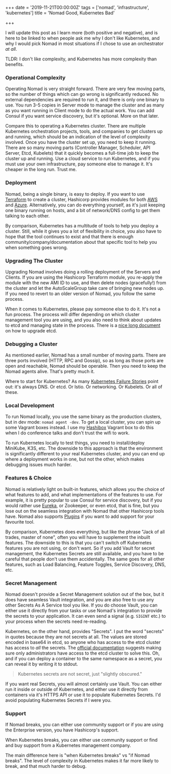 +++
date = '2019-11-21T00:00:00Z'
tags = ['nomad', 'infrastructure', 'kubernetes']
title = 'Nomad Good, Kubernetes Bad'

+++

I will update this post as I learn more (both positive and negative), and is here to be linked to when people ask me why I don't like Kubernetes, and why I would pick Nomad in most situations if I chose to use an orchestrator *at all*.

TLDR: I don't like complexity, and Kubernetes has more complexity than benefits.

### Operational Complexity

Operating Nomad is very straight forward.  There are very few moving parts, so the number of things which can go wrong is significantly reduced.  No external dependencies are required to run it, and there is only one binary to use.  You run 3-5 copies in Server mode to manage the cluster and as many as you want running in Client mode to do the actual work.  You can add Consul if you want service discovery, but it's optional.  More on that later.

Compare this to operating a Kubernetes cluster.  There are multiple Kubernetes orchestration projects, tools, and companies to get clusters up and running, which should be an indication of the level of complexity involved.  Once you have the cluster set up, you need to keep it running.  There are so many moving parts (Controller Manager, Scheduler, API Server, Etcd, Kubelets) that it quickly becomes a full-time job to keep the cluster up and running.  Use a cloud service to run Kubernetes, and if you must use your own infrastructure, pay someone else to manage it.  It's cheaper in the long run. Trust me.

### Deployment

Nomad, being a single binary, is easy to deploy.  If you want to use [Terraform](https://www.terraform.io/) to create a cluster, Hashicorp provides modules for both [AWS](https://github.com/hashicorp/terraform-aws-nomad) and [Azure](https://github.com/hashicorp/terraform-azurerm-nomad).  Alternatively, you can do everything yourself, as it's just keeping one binary running on hosts, and a bit of network/DNS config to get them talking to each other.

By comparison, Kubernetes has a multitude of tools to help you deploy a cluster. Still, while it gives you a lot of flexibility in choice, you also have to hope that the tool continues to exist and that there is enough community/company/documentation about that specific tool to help you when something goes wrong.

### Upgrading The Cluster

Upgrading Nomad involves doing a rolling deployment of the Servers and Clients.  If you are using the Hashicorp Terraform module, you re-apply the module with the new AMI ID to use, and then delete nodes (gracefully!) from the cluster and let the AutoScaleGroup take care of bringing new nodes up.  If you need to revert to an older version of Nomad, you follow the same process.

When it comes to Kubernetes, please pay someone else to do it.  It's not a fun process.  The process will differ depending on which cluster management tool you are using, and you also need to think about updates to etcd and managing state in the process.  There is a [nice long document](https://kubernetes.io/docs/tasks/administer-cluster/configure-upgrade-etcd/) on how to upgrade etcd.

### Debugging a Cluster

As mentioned earlier, Nomad has a small number of moving parts.  There are three ports involved (HTTP, RPC and Gossip), so as long as those ports are open and reachable, Nomad should be operable.  Then you need to keep the Nomad agents alive.  That's pretty much it.

Where to start for Kubernetes? As many [Kubernetes Failure Stories](https://github.com/hjacobs/kubernetes-failure-stories) point out: it's always DNS. Or etcd. Or Istio. Or networking. Or Kubelets. Or all of these.

### Local Development

To run Nomad locally, you use the same binary as the production clusters, but in dev mode: `nomad agent -dev`.  To get a local cluster, you can spin up some Vagrant boxes instead.  I use my [Hashibox](https://github.com/pondidum/hashibox) Vagrant box to do this when I do conference talks and don't trust the wifi to work.

To run Kubernetes locally to test things, you need to install/deploy MiniKube, K3S, etc.  The downside to this approach is that the environment is significantly different to your real Kubernetes cluster, and you can end up where a deployment works in one, but not the other, which makes debugging issues much harder.

### Features & Choice

Nomad is relatively light on built-in features, which allows you the choice of what features to add, and what implementations of the features to use.  For example, it is pretty popular to use Consul for service discovery, but if you would rather use [Eureka](https://github.com/Netflix/eureka), or Zookeeper, or even etcd, that is fine, but you lose out on the seamless integration with Nomad that other Hashicorp tools have.  Nomad also supports [Plugins](https://www.nomadproject.io/docs/internals/plugins/index.html) if you want to add support for your favourite tool.

By comparison, Kubernetes does everything, but like the phrase "Jack of all trades, master of none", often you will have to supplement the inbuilt features.  The downside to this is that you can't switch off Kubernetes features you are not using, or don't want.  So if you add Vault for secret management, the Kubernetes Secrets are still available, and you have to be careful that people don't use them accidentally.  The same goes for all other features, such as Load Balancing, Feature Toggles, Service Discovery, DNS, etc.

### Secret Management

Nomad doesn't provide a Secret Management solution out of the box, but it does have seamless Vault integration, and you are also free to use any other Secrets As A Service tool you like.  If you do choose Vault, you can either use it directly from your tasks or use Nomad's integration to provide the secrets to your application.  It can even send a signal (e.g. `SIGINT` etc.) to your process when the secrets need re-reading.

Kubernetes, on the other hand, provides "Secrets".  I put the word "secrets" in quotes because they are not secrets at all. The values are stored encoded in base64 in etcd, so anyone who has access to the etcd cluster has access to *all* the secrets.  The [official documentation](https://kubernetes.io/docs/concepts/configuration/secret/#risks) suggests making sure only administrators have access to the etcd cluster to solve this.  Oh, and if you can deploy a container to the same namespace as a secret, you can reveal it by writing it to stdout.

> Kubernetes secrets are not secret, just "slightly obscured."

If you want real Secrets, you will almost certainly use Vault.  You can either run it inside or outside of Kubernetes, and either use it directly from containers via it's HTTPS API or use it to populate Kubernetes Secrets.  I'd avoid populating Kubernetes Secrets if I were you.

### Support

If Nomad breaks, you can either use community support or if you are using the Enterprise version, you have Hashicorp's support.

When Kubernetes breaks, you can either use community support or find and buy support from a Kubernetes management company.

The main difference here is "when Kubernetes breaks" vs "if Nomad breaks".  The level of complexity in Kubernetes makes it far more likely to break, and that much harder to debug.
